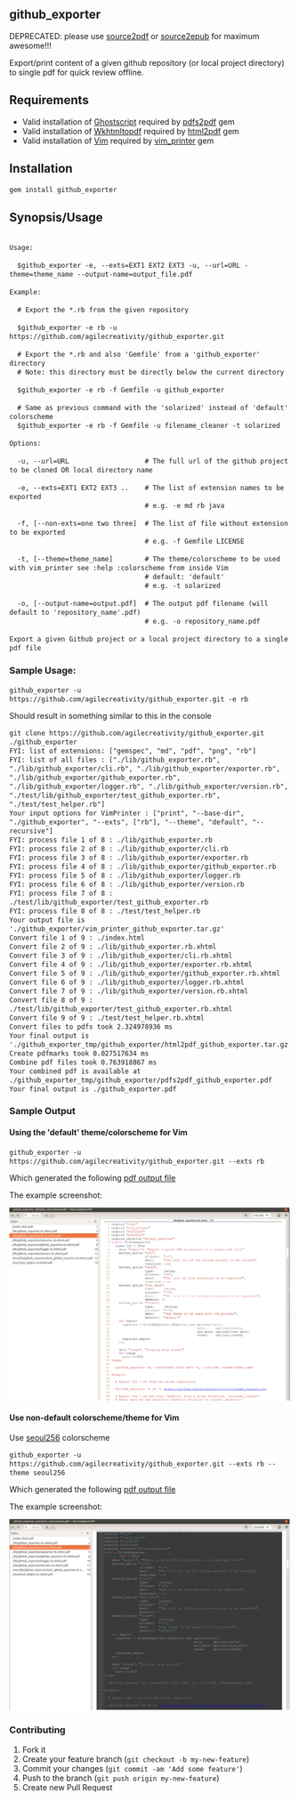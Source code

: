 ## github_exporter

DEPRECATED: please use [source2pdf][] or [source2epub][] for maximum awesome!!!

Export/print content of a given github repository (or local project directory) to single pdf for quick review offline.

## Requirements

- Valid installation of [Ghostscript][] required by [pdfs2pdf][] gem
- Valid installation of [Wkhtmltopdf][] required by [html2pdf][] gem
- Valid installation of [Vim][] required by [vim_printer][] gem

## Installation

```
gem install github_exporter
```

## Synopsis/Usage

```shell

Usage:

  $github_exporter -e, --exts=EXT1 EXT2 EXT3 -u, --url=URL -theme=theme_name --output-name=output_file.pdf

Example:

  # Export the *.rb from the given repository

  $github_exporter -e rb -u https://github.com/agilecreativity/github_exporter.git

  # Export the *.rb and also 'Gemfile' from a 'github_exporter' directory
  # Note: this directory must be directly below the current directory

  $github_exporter -e rb -f Gemfile -u github_exporter

  # Same as previous command with the 'solarized' instead of 'default' colorscheme
  $github_exporter -e rb -f Gemfile -u filename_cleaner -t solarized

Options:

  -u, --url=URL                   # The full url of the github project to be cloned OR local directory name

  -e, --exts=EXT1 EXT2 EXT3 ..    # The list of extension names to be exported
                                  # e.g. -e md rb java

  -f, [--non-exts=one two three]  # The list of file without extension to be exported
                                  # e.g. -f Gemfile LICENSE

  -t, [--theme=theme_name]        # The theme/colorscheme to be used with vim_printer see :help :colorscheme from inside Vim
                                  # default: 'default'
                                  # e.g. -t solarized

  -o, [--output-name=output.pdf]  # The output pdf filename (will default to 'repository_name'.pdf)
                                  # e.g. -o repository_name.pdf

Export a given Github project or a local project directory to a single pdf file

```

### Sample Usage:

```shell
github_exporter -u https://github.com/agilecreativity/github_exporter.git -e rb
```

Should result in something similar to this in the console

```
git clone https://github.com/agilecreativity/github_exporter.git ./github_exporter
FYI: list of extensions: ["gemspec", "md", "pdf", "png", "rb"]
FYI: list of all files : ["./lib/github_exporter.rb", "./lib/github_exporter/cli.rb", "./lib/github_exporter/exporter.rb", "./lib/github_exporter/github_exporter.rb", "./lib/github_exporter/logger.rb", "./lib/github_exporter/version.rb", "./test/lib/github_exporter/test_github_exporter.rb", "./test/test_helper.rb"]
Your input options for VimPrinter : ["print", "--base-dir", "./github_exporter", "--exts", ["rb"], "--theme", "default", "--recursive"]
FYI: process file 1 of 8 : ./lib/github_exporter.rb
FYI: process file 2 of 8 : ./lib/github_exporter/cli.rb
FYI: process file 3 of 8 : ./lib/github_exporter/exporter.rb
FYI: process file 4 of 8 : ./lib/github_exporter/github_exporter.rb
FYI: process file 5 of 8 : ./lib/github_exporter/logger.rb
FYI: process file 6 of 8 : ./lib/github_exporter/version.rb
FYI: process file 7 of 8 : ./test/lib/github_exporter/test_github_exporter.rb
FYI: process file 8 of 8 : ./test/test_helper.rb
Your output file is './github_exporter/vim_printer_github_exporter.tar.gz'
Convert file 1 of 9 : ./index.html
Convert file 2 of 9 : ./lib/github_exporter.rb.xhtml
Convert file 3 of 9 : ./lib/github_exporter/cli.rb.xhtml
Convert file 4 of 9 : ./lib/github_exporter/exporter.rb.xhtml
Convert file 5 of 9 : ./lib/github_exporter/github_exporter.rb.xhtml
Convert file 6 of 9 : ./lib/github_exporter/logger.rb.xhtml
Convert file 7 of 9 : ./lib/github_exporter/version.rb.xhtml
Convert file 8 of 9 : ./test/lib/github_exporter/test_github_exporter.rb.xhtml
Convert file 9 of 9 : ./test/test_helper.rb.xhtml
Convert files to pdfs took 2.324978936 ms
Your final output is './github_exporter_tmp/github_exporter/html2pdf_github_exporter.tar.gz'
Create pdfmarks took 0.027517634 ms
Combine pdf files took 0.763918867 ms
Your combined pdf is available at ./github_exporter_tmp/github_exporter/pdfs2pdf_github_exporter.pdf
Your final output is ./github_exporter.pdf
```

### Sample Output

#### Using the 'default' theme/colorscheme for Vim

```shell
github_exporter -u https://github.com/agilecreativity/github_exporter.git --exts rb
```

Which generated the following [pdf output file](https://github.com/agilecreativity/github_exporter/raw/master/samples/github_exporter_default_colorscheme.pdf)

The example screenshot:

![](https://github.com/agilecreativity/github_exporter/raw/master/samples/github_exporter_default_colorscheme.png)

#### Use non-default colorscheme/theme for Vim

Use [seoul256][] colorscheme

```shell
github_exporter -u https://github.com/agilecreativity/github_exporter.git --exts rb --theme seoul256
```

Which generated the following [pdf output file](https://github.com/agilecreativity/github_exporter/raw/master/samples/github_exporter_seoul256_colorscheme.pdf)

The example screenshot:

![](https://github.com/agilecreativity/github_exporter/raw/master/samples/github_exporter_seoul256_colorscheme.png)

### Contributing

1. Fork it
2. Create your feature branch (`git checkout -b my-new-feature`)
3. Commit your changes (`git commit -am 'Add some feature'`)
4. Push to the branch (`git push origin my-new-feature`)
5. Create new Pull Request

[thor]: https://github.com/erikhuda/thor
[minitest]: https://github.com/seattlerb/minitest
[yard]: https://github.com/lsegal/yard
[pry]: https://github.com/pry/pry
[rubocop]: https://github.com/bbatsov/rubocop
[grit]: https://github.com/mojombo/grit
[Ghostscript]: http://ghostscript.com/doc/current/Install.htm
[Wkhtmltopdf]: https://github.com/pdfkit/pdfkit/wiki/Installing-WKHTMLTOPDF
[Vim]: http://www.vim.org
[vim_printer]: https://github.com/agilecreativity/vim_printer
[pdfs2pdf]: https://github.com/agilecreativity/pdfs2pdf
[html2pdf]: https://github.com/agilecreativity/html2pdf
[monokai]: https://github.com/lsdr/monokai
[seoul256]: https://github.com/junegunn/seoul256.vim
[source2epub]: https://github.com/agilecreativity/source2epub
[source2pdf]: https://github.com/agilecreativity/source2pdf
